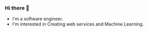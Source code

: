 ### Hi there 👋
* I'm a software engineer.
* I'm interested in Creating web services and Machine Learning.

<!-- プロフィールの詳細は以下のページをご確認ください。

https://github.com/mizutaninaoki/my-profile -->